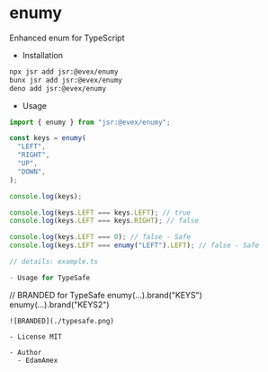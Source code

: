 # enumy

Enhanced enum for TypeScript

- Installation

```bash
npx jsr add jsr:@evex/enumy
bunx jsr add jsr:@evex/enumy
deno add jsr:@evex/enumy
```

- Usage

```ts
import { enumy } from "jsr:@evex/enumy";

const keys = enumy(
  "LEFT",
  "RIGHT",
  "UP",
  "DOWN",
);

console.log(keys);

console.log(keys.LEFT === keys.LEFT); // true
console.log(keys.LEFT === keys.RIGHT); // false

console.log(keys.LEFT === 0); // false - Safe
console.log(keys.LEFT === enumy("LEFT").LEFT); // false - Safe

// details: example.ts

- Usage for TypeSafe
```

// BRANDED for TypeSafe enumy(...).brand("KEYS") enumy(...).brand("KEYS2")

```
![BRANDED](./typesafe.png)

- License MIT

- Author
  - EdamAmex
```
